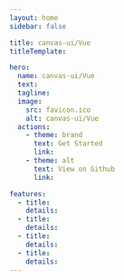 ```yaml
---
layout: home
sidebar: false

title: canvas-ui/Vue
titleTemplate: 

hero:
  name: canvas-ui/Vue
  text: 
  tagline: 
  image:
    src: favicon.ico
    alt: canvas-ui/Vue
  actions:
    - theme: brand
      text: Get Started
      link: 
    - theme: alt
      text: View on Github
      link: 

features:
  - title: 
    details: 
  - title: 
    details: 
  - title: 
    details: 
  - title: 
    details: 
---
```

